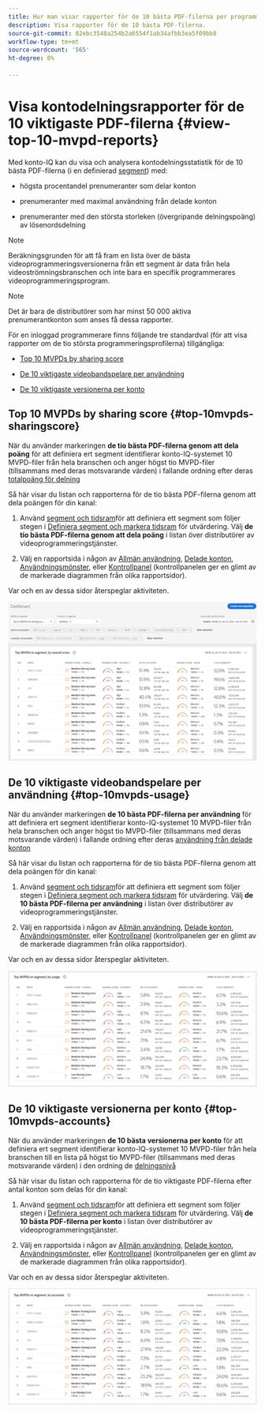 ```yaml
---
title: Hur man visar rapporter för de 10 bästa PDF-filerna per programmerarprofil.
description: Visa rapporter för de 10 bästa PDF-filerna.
source-git-commit: 02ebc3548a254b2a6554f1ab34afbb3ea5f09bb8
workflow-type: tm+mt
source-wordcount: '565'
ht-degree: 0%

---
```


# Visa kontodelningsrapporter för de 10 viktigaste PDF-filerna <!--and Programmers--> {#view-top-10-mvpd-reports}

Med konto-IQ kan du visa och analysera kontodelningsstatistik för de 10 bästa PDF-filerna (i en definierad [segment](/help/AccountIQ/product-concepts.md#segmet-def)) med:

* högsta procentandel prenumeranter som delar konton

* prenumeranter med maximal användning från delade konton

* prenumeranter med den största storleken (övergripande delningspoäng) av lösenordsdelning

>[!NOTE]
>
>Beräkningsgrunden för att få fram en lista över de bästa videoprogrammeringsversionerna från ett segment är data från hela videoströmningsbranschen och inte bara en specifik programmerares videoprogrammeringsprogram.

>[!NOTE]
>
>Det är bara de distributörer som har minst 50 000 aktiva prenumerantkonton som anses få dessa rapporter.

För en inloggad programmerare finns följande tre standardval (för att visa rapporter om de tio största programmeringsprofilerna) tillgängliga:

* [Top 10 MVPDs by sharing score](#top-10mvpds-sharingscore)

* [De 10 viktigaste videobandspelare per användning](#top-10mvpds-usage)

* [De 10 viktigaste versionerna per konto](#top-10mvpds-accounts)

## Top 10 MVPDs by sharing score {#top-10mvpds-sharingscore}

När du använder markeringen **de tio bästa PDF-filerna genom att dela poäng** för att definiera ert segment identifierar konto-IQ-systemet 10 MVPD-filer från hela branschen och anger högst tio MVPD-filer (tillsammans med deras motsvarande värden) i fallande ordning efter deras [totalpoäng för delning](/help/AccountIQ/product-concepts.md#overall-sharing-score)

Så här visar du listan och rapporterna för de tio bästa PDF-filerna genom att dela poängen för din kanal:

1. Använd [segment och tidsram](/help/AccountIQ/segments-timeframe.md)för att definiera ett segment som följer stegen i [Definiera segment och markera tidsram](/help/AccountIQ/howto-select-segment-timeframe.md) för utvärdering. Välj **de tio bästa PDF-filerna genom att dela poäng** i listan över distributörer av videoprogrammeringstjänster.

1. Välj en rapportsida i någon av [Allmän användning](/help/AccountIQ/general-usage-reports.md), [Delade konton](/help/AccountIQ/shared-acc-reports.md), [Användningsmönster](/help/AccountIQ/usage-patterns.md), eller [Kontrollpanel](/help/AccountIQ/dashboard.md) (kontrollpanelen ger en glimt av de markerade diagrammen från olika rapportsidor).

Var och en av dessa sidor återspeglar aktiviteten.

![](assets/top-ten-mvpds-overallscore.png)

## De 10 viktigaste videobandspelare per användning {#top-10mvpds-usage}

När du använder markeringen **de 10 bästa PDF-filerna per användning** för att definiera ert segment identifierar konto-IQ-systemet 10 MVPD-filer från hela branschen och anger högst tio MVPD-filer (tillsammans med deras motsvarande värden) i fallande ordning efter deras [användning från delade konton](/help/AccountIQ/product-concepts.md)

Så här visar du listan och rapporterna för de tio bästa PDF-filerna genom att dela poängen för din kanal:

1. Använd [segment och tidsram](/help/AccountIQ/segments-timeframe.md)för att definiera ett segment som följer stegen i [Definiera segment och markera tidsram](/help/AccountIQ/howto-select-segment-timeframe.md) för utvärdering. Välj **de 10 bästa PDF-filerna per användning** i listan över distributörer av videoprogrammeringstjänster.

1. Välj en rapportsida i någon av [Allmän användning](/help/AccountIQ/general-usage-reports.md), [Delade konton](/help/AccountIQ/shared-acc-reports.md), [Användningsmönster](/help/AccountIQ/usage-patterns.md), eller [Kontrollpanel](/help/AccountIQ/dashboard.md) (kontrollpanelen ger en glimt av de markerade diagrammen från olika rapportsidor).

Var och en av dessa sidor återspeglar aktiviteten.

![](assets/top-ten-mvpds-usage.png)

## De 10 viktigaste versionerna per konto {#top-10mvpds-accounts}

När du använder markeringen **de 10 bästa versionerna per konto** för att definiera ert segment identifierar konto-IQ-systemet 10 MVPD-filer från hela branschen till en lista på högst tio MVPD-filer (tillsammans med deras motsvarande värden) i den ordning de [delningsnivå](/help/AccountIQ/product-concepts.md)

Så här visar du listan och rapporterna för de tio viktigaste PDF-filerna efter antal konton som delas för din kanal:

1. Använd [segment och tidsram](/help/AccountIQ/segments-timeframe.md)för att definiera ett segment som följer stegen i [Definiera segment och markera tidsram](/help/AccountIQ/howto-select-segment-timeframe.md) för utvärdering. Välj **de 10 bästa PDF-filerna per konto** i listan över distributörer av videoprogrammeringstjänster.

1. Välj en rapportsida i någon av [Allmän användning](/help/AccountIQ/general-usage-reports.md), [Delade konton](/help/AccountIQ/shared-acc-reports.md), [Användningsmönster](/help/AccountIQ/usage-patterns.md), eller [Kontrollpanel](/help/AccountIQ/dashboard.md) (kontrollpanelen ger en glimt av de markerade diagrammen från olika rapportsidor).

Var och en av dessa sidor återspeglar aktiviteten.

![](assets/top-ten-mvpds-accounts.png)
